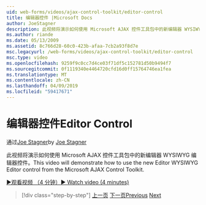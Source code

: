 ```yaml
---
uid: web-forms/videos/ajax-control-toolkit/editor-control
title: 编辑器控件 |Microsoft Docs
author: JoeStagner
description: 此视频将演示如何使用 Microsoft AJAX 控件工具包中的新编辑器 WYSIWYG 编辑器控件。
ms.author: riande
ms.date: 05/13/2009
ms.assetid: 8c766d28-60c0-423b-afaa-7cb2a93f8d7e
msc.legacyurl: /web-forms/videos/ajax-control-toolkit/editor-control
msc.type: video
ms.openlocfilehash: 9259f9c0cc7d4ce03f71df5c152781d50b9494f7
ms.sourcegitcommit: 0f1119340e4464720cfd16d0ff15764746ea1fea
ms.translationtype: MT
ms.contentlocale: zh-CN
ms.lasthandoff: 04/09/2019
ms.locfileid: "59417671"
---
```

# <a name="editor-control"></a><span data-ttu-id="4f6cc-103">编辑器控件</span><span class="sxs-lookup"><span data-stu-id="4f6cc-103">Editor Control</span></span>

<span data-ttu-id="4f6cc-104">通过[Joe Stagner](https://github.com/JoeStagner)</span><span class="sxs-lookup"><span data-stu-id="4f6cc-104">by [Joe Stagner](https://github.com/JoeStagner)</span></span>

<span data-ttu-id="4f6cc-105">此视频将演示如何使用 Microsoft AJAX 控件工具包中的新编辑器 WYSIWYG 编辑器控件。</span><span class="sxs-lookup"><span data-stu-id="4f6cc-105">This video will demonstrate how to use the new Editor WYSIWYG Editor control from the Microsoft AJAX Control Toolkit.</span></span>

[<span data-ttu-id="4f6cc-106">&#9654;观看视频 （4 分钟）</span><span class="sxs-lookup"><span data-stu-id="4f6cc-106">&#9654; Watch video (4 minutes)</span></span>](https://channel9.msdn.com/Blogs/ASP-NET-Site-Videos/editor-control)

> [!div class="step-by-step"]
> <span data-ttu-id="4f6cc-107">[上一页](combo-box.md)
> [下一页](editor-control-custom.md)</span><span class="sxs-lookup"><span data-stu-id="4f6cc-107">[Previous](combo-box.md)
[Next](editor-control-custom.md)</span></span>
